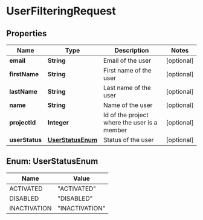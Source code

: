 

# UserFilteringRequest


## Properties

Name | Type | Description | Notes
------------ | ------------- | ------------- | -------------
**email** | **String** | Email of the user |  [optional]
**firstName** | **String** | First name of the user |  [optional]
**lastName** | **String** | Last name of the user |  [optional]
**name** | **String** | Name of the user |  [optional]
**projectId** | **Integer** | Id of the project where the user is a member |  [optional]
**userStatus** | [**UserStatusEnum**](#UserStatusEnum) | Status of the user |  [optional]



## Enum: UserStatusEnum

Name | Value
---- | -----
ACTIVATED | &quot;ACTIVATED&quot;
DISABLED | &quot;DISABLED&quot;
INACTIVATION | &quot;INACTIVATION&quot;



